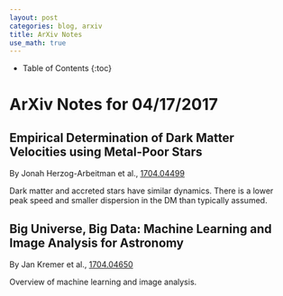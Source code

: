 ```yaml
---
layout: post
categories: blog, arxiv
title: ArXiv Notes
use_math: true
---
```


* Table of Contents
{:toc}


# ArXiv Notes for 04/17/2017


## Empirical Determination of Dark Matter Velocities using Metal-Poor Stars


By Jonah Herzog-Arbeitman et al., [1704.04499](https://arxiv.org/abs/1704.04499)

Dark matter and accreted stars have similar dynamics. There is a lower peak
speed and smaller dispersion in the DM than typically assumed.

## Big Universe, Big Data: Machine Learning and Image Analysis for Astronomy

By Jan Kremer et al., [1704.04650](https://arxiv.org/abs/1704.04650)

Overview of machine learning and image analysis.

